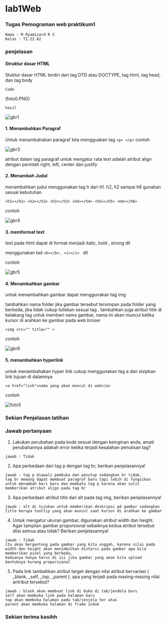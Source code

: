 # lab1Web

### Tugas Pemograman web praktikum1
```
Nama : M Ryamizard R S
Kelas : TI.22.A2
```

### penjelasan

#### Struktur dasar HTML

Stuktur dasar HTML terdiri dari  tag DTD atau DOCTYPE, tag html, tag head, dan tag body
```
Code
```
(foto0.PNG)
```
hasil
```
![gbr1](foto/gbr1.png)

#### 1. Menambahkan Paragraf 

Untuk menambahakan paragraf kita mengguakan tag
``` <p> </p> ```
contoh

![gbr3](foto/gbr3.png)

atribut dalam tag paragraf untuk mengatur rata text adalah atribut align dengan perintah right, left, center dan justify

#### 2. Menambah Judul

menambahkan judul menggunakan tag h 
dari h1. h2, h2 sampai h6 gunakan sesuai kebutuhan
```
<h1></h1> <h2></h2> <h3></h3> <h4></h4> <h5></h5> <h6></h6>
```
contoh 

![gbr4](foto/gbr4.png)

#### 3. memformat text 

text pada html dapat di format menjadi italic, bold , strong dll

menggunakan tad 
```<b></b>, <i></i> ``` dll

contoh

![gbr5](foto/gbr5.png)

#### 4. Menambahkan gambar 

untuk menambahkan gambar dapat menggunakan tag img

tambahkan nama folder jika gambar tersebut tersimpan pada folder yang berbeda, jika tidak cukup tuliskan sesuai tag 
. tambahkan juga atribut title di belakang tag untuk memberi nama gambar, nama ini akan muncul ketika kursor di arahkan ke gambar pada web broser

```
<img src="" title="" >
```
contoh

![gbr6](foto/gbr6.png)

#### 5. menambahkan hyperlink

untuk menambahakan hyper link cukup menggunakan tag a dan sisipkan link tujuan di dalamnya
```
<a href="link">nama yang akan muncul di web</a>
```
contoh 

![foto5](pp/foto5.PNG)

### Sekian Penjelasan latihan

### Jawab pertanyaan

1. Lakukan perubahan pada kode sesuai dengan keinginan anda, amati perubahannya adakah
error ketika terjadi kesalahan penulisan tag?
```
jawab : Tidak

```
2. Apa perbedaan dari tag p dengan tag br, berikan penjelasannya!
```
jawab : tag p diawali pembuka dan penutup sedangkan br tidak, 
tag br memang dapat membuat paragraf baru tapi lebih di fungsikan untuk menambah bari baru dan membatu tag p karena akan sulit memberikan atribut align pada tag br
```
3. Apa perbedaan atribut title dan alt pada tag img, berikan penjelasannya!
```
jawab : alt di tujukan untuk memberikan deskripsi pd gambar sedangkan title berupa tooltip yang akan muncul saat kursor di arahkan ke gambar
```
4. Untuk mengatur ukuran gambar, digunakan atribut width dan height. Agar tampilan gambar
proporsional sebaiknya kedua atribut tersebut diisi semua atau tidak? Berikan penjelasannya!
```
jawab : Tidak
itu akan bergantung pada gambar yang kita unggah, karena nilai pada width dan height akan menimbulkan distorsi pada gambar apa bila memberikan pixel yang berbeda,
keduanya hanya harus di isi jika gambar yang akan kita upload bentuknya kurang proporsional
```
5. Pada link tambahkan atribut target dengan nilai atribut bervariasi ( _blank, _self, _top,
_parent ), apa yang terjadi pada masing-masing nilai antribut tersebut?
```
jawab : blank akan membuat link di buka di tab/jendela baru
self akan membuka link pada halaman baru
top akan membuka halaman pada tab/jenjela ter atas
parent akan membuka halaman di frame induk

```

### Sekian terima kasihh
